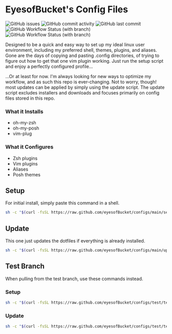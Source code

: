 # EyesofBucket's Config Files
![GitHub issues](https://img.shields.io/github/issues/EyesofBucket/configs) ![GitHub commit activity](https://img.shields.io/github/commit-activity/m/EyesofBucket/configs) ![GitHub last commit](https://img.shields.io/github/last-commit/EyesofBucket/configs) ![GitHub Workflow Status (with branch)](https://img.shields.io/github/actions/workflow/status/EyesofBucket/configs/main.yml?branch=main&label=main) ![GitHub Workflow Status (with branch)](https://img.shields.io/github/actions/workflow/status/EyesofBucket/configs/main.yml?branch=test&label=test)

Designed to be a quick and easy way to set up my ideal linux user environment, including my preferred shell, themes, plugins, and aliases.  Gone are the days of copying and pasting .config directories, of trying to figure out how to get that one vim plugin working.  Just run the setup script and enjoy a perfectly configured profile...

...Or at least for now.  I'm always looking for new ways to optimize my workflow, and as such this repo is ever-changing. Not to worry, though! most updates can be applied by simply using the update script.  The update script excludes installers and downloads and focuses primarily on config files stored in this repo.

### What it Installs
- oh-my-zsh
- oh-my-posh
- vim-plug

### What it Configures
- Zsh plugins
- Vim plugins
- Aliases
- Posh themes

## Setup
For initial install, simply paste this command in a shell.
```bash
sh -c "$(curl -fsSL https://raw.github.com/eyesofBucket/configs/main/setup.sh)" ""
```
## Update
This one just updates the dotfiles if everything is already installed.
```bash
sh -c "$(curl -fsSL https://raw.github.com/eyesofBucket/configs/main/update.sh)" ""
```
## Test Branch
When pulling from the test branch, use these commands instead.
### Setup
```bash
sh -c "$(curl -fsSL https://raw.github.com/eyesofBucket/configs/test/test/setup.sh)" ""
```
### Update
```bash
sh -c "$(curl -fsSL https://raw.github.com/eyesofBucket/configs/test/test/update.sh)" ""
```
